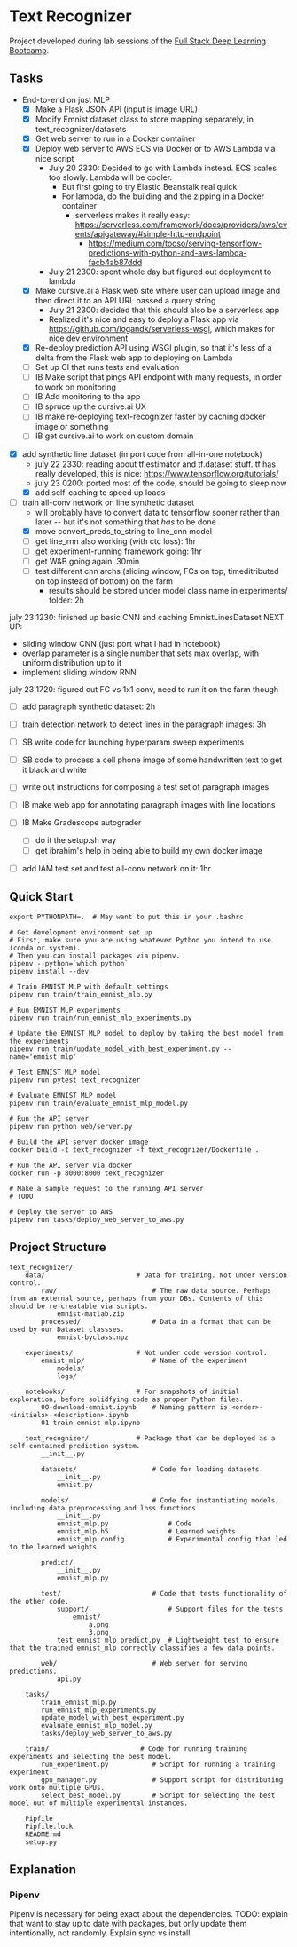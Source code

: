 # Text Recognizer

Project developed during lab sessions of the [Full Stack Deep Learning Bootcamp](https://fullstackdeeplearning.com/bootcamp).

## Tasks

- End-to-end on just MLP
    - [x] Make a Flask JSON API (input is image URL)
    - [x] Modify Emnist dataset class to store mapping separately, in text_recognizer/datasets
    - [x] Get web server to run in a Docker container
    - [x] Deploy web server to AWS ECS via Docker or to AWS Lambda via nice script
        - July 20 2330: Decided to go with Lambda instead. ECS scales too slowly. Lambda will be cooler.
            - But first going to try Elastic Beanstalk real quick
            - For lambda, do the building and the zipping in a Docker container
                - serverless makes it really easy: https://serverless.com/framework/docs/providers/aws/events/apigateway/#simple-http-endpoint
                    - https://medium.com/tooso/serving-tensorflow-predictions-with-python-and-aws-lambda-facb4ab87ddd
        - July 21 2300: spent whole day but figured out deployment to lambda
    - [x] Make cursive.ai a Flask web site where user can upload image and then direct it to an API URL passed a query string
        - July 21 2300: decided that this should also be a serverless app
        - Realized it's nice and easy to deploy a Flask app via https://github.com/logandk/serverless-wsgi, which makes for nice dev environment
    - [x] Re-deploy prediction API using WSGI plugin, so that it's less of a delta from the Flask web app to deploying on Lambda
    - [ ] Set up CI that runs tests and evaluation
    - [ ] IB Make script that pings API endpoint with many requests, in order to work on monitoring
    - [ ] IB Add monitoring to the app
    - [ ] IB spruce up the cursive.ai UX
    - [ ] IB make re-deploying text-recognizer faster by caching docker image or something
    - [ ] IB get cursive.ai to work on custom domain

- [x] add synthetic line dataset (import code from all-in-one notebook)
    - july 22 2330: reading about tf.estimator and tf.dataset stuff. tf has really developed, this is nice: https://www.tensorflow.org/tutorials/
    - july 23 0200: ported most of the code, should be going to sleep now
    - [x] add self-caching to speed up loads
- [ ] train all-conv network on line synthetic dataset
    - will probably have to convert data to tensorflow sooner rather than later -- but it's not something that *has* to be done
    - [x] move convert_preds_to_string to line_cnn model
    - [ ] get line_rnn also working (with ctc loss): 1hr
    - [ ] get experiment-running framework going: 1hr
    - [ ] get W&B going again: 30min
    - [ ] test different cnn archs (sliding window, FCs on top, timeditributed on top instead of bottom) on the farm
        - results should be stored under model class name in experiments/ folder: 2h

july 23 1230: finished up basic CNN and caching EmnistLinesDataset
NEXT UP:
- sliding window CNN (just port what I had in notebook)
- overlap parameter is a single number that sets max overlap, with uniform distribution up to it
- implement sliding window RNN

july 23 1720: figured out FC vs 1x1 conv, need to run it on the farm though

- [ ] add paragraph synthetic dataset: 2h
- [ ] train detection network to detect lines in the paragraph images: 3h

- [ ] SB write code for launching hyperparam sweep experiments
- [ ] SB code to process a cell phone image of some handwritten text to get it black and white

- [ ] write out instructions for composing a test set of paragraph images

- [ ] IB make web app for annotating paragraph images with line locations
- [ ] IB Make Gradescope autograder
    - [ ] do it the setup.sh way
    - [ ] get ibrahim's help in being able to build my own docker image
- [ ] add IAM test set and test all-conv network on it: 1hr



## Quick Start

```
export PYTHONPATH=.  # May want to put this in your .bashrc

# Get development environment set up
# First, make sure you are using whatever Python you intend to use (conda or system).
# Then you can install packages via pipenv.
pipenv --python=`which python`
pipenv install --dev

# Train EMNIST MLP with default settings
pipenv run train/train_emnist_mlp.py

# Run EMNIST MLP experiments
pipenv run train/run_emnist_mlp_experiments.py

# Update the EMNIST MLP model to deploy by taking the best model from the experiments
pipenv run train/update_model_with_best_experiment.py --name='emnist_mlp'

# Test EMNIST MLP model
pipenv run pytest text_recognizer

# Evaluate EMNIST MLP model
pipenv run train/evaluate_emnist_mlp_model.py

# Run the API server
pipenv run python web/server.py

# Build the API server docker image
docker build -t text_recognizer -f text_recognizer/Dockerfile .

# Run the API server via docker
docker run -p 8000:8000 text_recognizer

# Make a sample request to the running API server
# TODO

# Deploy the server to AWS
pipenv run tasks/deploy_web_server_to_aws.py
```

## Project Structure

```
text_recognizer/
    data/                       # Data for training. Not under version control.
        raw/                        # The raw data source. Perhaps from an external source, perhaps from your DBs. Contents of this should be re-creatable via scripts.
            emnist-matlab.zip
        processed/                  # Data in a format that can be used by our Dataset classses.
            emnist-byclass.npz

    experiments/                # Not under code version control.
        emnist_mlp/                 # Name of the experiment
            models/
            logs/

    notebooks/                  # For snapshots of initial exploration, before solidfying code as proper Python files.
        00-download-emnist.ipynb    # Naming pattern is <order>-<initials>-<description>.ipynb
        01-train-emnist-mlp.ipynb

    text_recognizer/            # Package that can be deployed as a self-contained prediction system.
        __init__.py

        datasets/                   # Code for loading datasets
            __init__.py
            emnist.py

        models/                     # Code for instantiating models, including data preprocessing and loss functions
            __init__.py
            emnist_mlp.py               # Code
            emnist_mlp.h5               # Learned weights
            emnist_mlp.config           # Experimental config that led to the learned weights

        predict/
            __init__.py
            emnist_mlp.py

        test/                       # Code that tests functionality of the other code.
            support/                    # Support files for the tests
                emnist/
                    a.png
                    3.png
            test_emnist_mlp_predict.py  # Lightweight test to ensure that the trained emnist_mlp correctly classifies a few data points.

        web/                        # Web server for serving predictions.
            api.py

    tasks/
        train_emnist_mlp.py
        run_emnist_mlp_experiments.py
        update_model_with_best_experiment.py
        evaluate_emnist_mlp_model.py
        tasks/deploy_web_server_to_aws.py

    train/                       # Code for running training experiments and selecting the best model.
        run_experiment.py           # Script for running a training experiment.
        gpu_manager.py              # Support script for distributing work onto multiple GPUs.
        select_best_model.py        # Script for selecting the best model out of multiple experimental instances.

    Pipfile
    Pipfile.lock
    README.md
    setup.py
```

## Explanation

### Pipenv

Pipenv is necessary for being exact about the dependencies.
TODO: explain that want to stay up to date with packages, but only update them intentionally, not randomly. Explain sync vs install.
